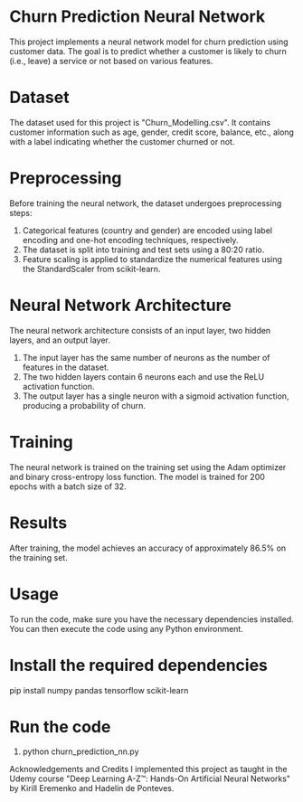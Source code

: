 # Churn Prediction Neural Network
This project implements a neural network model for churn prediction using customer data. The goal is to predict whether a customer is likely to churn (i.e., leave) a service or not based on various features.

# Dataset
The dataset used for this project is "Churn_Modelling.csv". It contains customer information such as age, gender, credit score, balance, etc., along with a label indicating whether the customer churned or not.

# Preprocessing
Before training the neural network, the dataset undergoes preprocessing steps:

1. Categorical features (country and gender) are encoded using label encoding and one-hot encoding techniques, respectively.
2. The dataset is split into training and test sets using a 80:20 ratio.
3. Feature scaling is applied to standardize the numerical features using the StandardScaler from scikit-learn.

# Neural Network Architecture
The neural network architecture consists of an input layer, two hidden layers, and an output layer.

1. The input layer has the same number of neurons as the number of features in the dataset.
2. The two hidden layers contain 6 neurons each and use the ReLU activation function.
3. The output layer has a single neuron with a sigmoid activation function, producing a probability of churn.

# Training
The neural network is trained on the training set using the Adam optimizer and binary cross-entropy loss function. The model is trained for 200 epochs with a batch size of 32.

# Results
After training, the model achieves an accuracy of approximately 86.5% on the training set.

# Usage
To run the code, make sure you have the necessary dependencies installed. You can then execute the code using any Python environment.

# Install the required dependencies
pip install numpy pandas tensorflow scikit-learn

# Run the code
1. python churn_prediction_nn.py

Acknowledgements and Credits
I implemented this project as taught in the Udemy course "Deep Learning A-Z™: Hands-On Artificial Neural Networks" by Kirill Eremenko and Hadelin de Ponteves.
